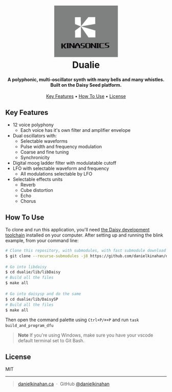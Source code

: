 <h1 align="center">
  <br>
  <a href="https://www.danielkinahan.ca"><img src="etc/KinasonicsLogo.png" alt="KinasonicsLogo" width="200"></a>
  <br>
  Dualie
  <br>
</h1>

<h4 align="center">A polyphonic, multi-oscillator synth with many bells and many whistles. Built on the Daisy Seed platform.</h4>
 
[//]: # (<p align="center">)
[//]: # (  <a href="https://badge.fury.io/js/electron-markdownify">)
[//]: # (    <img src="https://badge.fury.io/js/electron-markdownify.svg")
[//]: # (         alt="Gitter">)
[//]: # (  </a>)
[//]: # (  <a href="https://gitter.im/amitmerchant1990/electron-markdownify"><img src="https://badges.gitter.im/amitmerchant1990/electron-markdownify.svg"></a>)
[//]: # (  <a href="https://saythanks.io/to/bullredeyes@gmail.com">)
[//]: # (      <img src="https://img.shields.io/badge/SayThanks.io-%E2%98%BC-1EAEDB.svg">)
[//]: # (  </a>)
[//]: # (  <a href="https://www.paypal.me/AmitMerchant">)
[//]: # (    <img src="https://img.shields.io/badge/$-donate-ff69b4.svg?maxAge=2592000&amp;style=flat">)
[//]: # (  </a>)
[//]: # (</p>)

<p align="center">
  <a href="#key-features">Key Features</a> •
  <a href="#how-to-use">How To Use</a> •
  <a href="#license">License</a>
</p>

## Key Features

* 12 voice polyphony
  - Each voice has it's own filter and amplifier envelope
* Dual oscillators with:
  - Selectable waveforms
  - Pulse width and frequency modulation
  - Coarse and fine tuning
  - Synchronicity
* Digital moog ladder filter with modulatable cutoff
* LFO with selectable waveform and frequency
  - All modulations selectable by LFO
* Selectable effects units
  - Reverb
  - Cube distortion
  - Echo
  - Chorus

## How To Use

To clone and run this application, you'll need [the Daisy development toolchain](https://github.com/electro-smith/DaisyWiki/wiki/1.-Setting-Up-Your-Development-Environment) installed on your computer. After setting up and running the blink example, from your command line:

```bash
# Clone this repository, with submodules, with fast submodule download
$ git clone --recurse-submodules -j8 https://github.com/danielkinahan/dualie

# Go into libdaisy
$ cd dualie/lib/libDaisy
# Build all the files
$ make all

# Go into daisysp and do the same
$ cd dualie/lib/DaisySP
# Build all the files
$ make all
```
Then open the command palette using ```Ctrl+P/⌘+P``` and run ```task build_and_program_dfu```

> **Note**
> If you're using Windows, make sure you have your vscode default terminal set to Git Bash.

## License

MIT

---

> [danielkinahan.ca](https://www.danielkinahan.ca) &nbsp;&middot;&nbsp;
> GitHub [@danielkinahan](https://github.com/danielkinahan)


